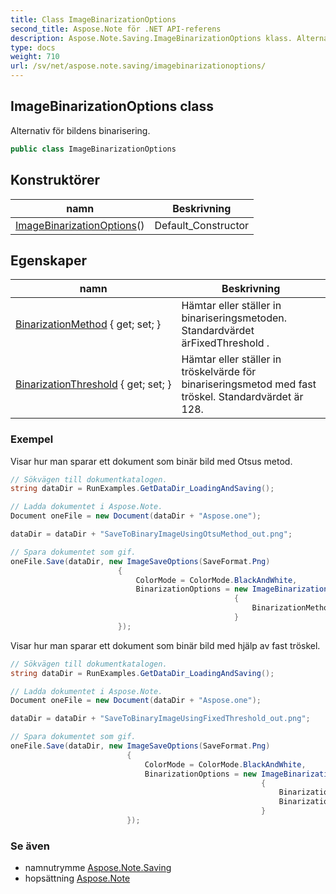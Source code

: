 ```yaml
---
title: Class ImageBinarizationOptions
second_title: Aspose.Note för .NET API-referens
description: Aspose.Note.Saving.ImageBinarizationOptions klass. Alternativ för bildens binarisering.
type: docs
weight: 710
url: /sv/net/aspose.note.saving/imagebinarizationoptions/
---
```

## ImageBinarizationOptions class

Alternativ för bildens binarisering.

```csharp
public class ImageBinarizationOptions
```

## Konstruktörer

| namn | Beskrivning |
| --- | --- |
| [ImageBinarizationOptions](imagebinarizationoptions/)() | Default_Constructor |

## Egenskaper

| namn | Beskrivning |
| --- | --- |
| [BinarizationMethod](../../aspose.note.saving/imagebinarizationoptions/binarizationmethod/) { get; set; } | Hämtar eller ställer in binariseringsmetoden. Standardvärdet ärFixedThreshold . |
| [BinarizationThreshold](../../aspose.note.saving/imagebinarizationoptions/binarizationthreshold/) { get; set; } | Hämtar eller ställer in tröskelvärde för binariseringsmetod med fast tröskel. Standardvärdet är 128. |

### Exempel

Visar hur man sparar ett dokument som binär bild med Otsus metod.

```csharp
// Sökvägen till dokumentkatalogen.
string dataDir = RunExamples.GetDataDir_LoadingAndSaving();

// Ladda dokumentet i Aspose.Note.
Document oneFile = new Document(dataDir + "Aspose.one");

dataDir = dataDir + "SaveToBinaryImageUsingOtsuMethod_out.png";

// Spara dokumentet som gif.
oneFile.Save(dataDir, new ImageSaveOptions(SaveFormat.Png)
                        {
                            ColorMode = ColorMode.BlackAndWhite,
                            BinarizationOptions = new ImageBinarizationOptions()
                                                  {
                                                      BinarizationMethod = BinarizationMethod.Otsu,
                                                  }
                        });
```

Visar hur man sparar ett dokument som binär bild med hjälp av fast tröskel.

```csharp
// Sökvägen till dokumentkatalogen.
string dataDir = RunExamples.GetDataDir_LoadingAndSaving();

// Ladda dokumentet i Aspose.Note.
Document oneFile = new Document(dataDir + "Aspose.one");

dataDir = dataDir + "SaveToBinaryImageUsingFixedThreshold_out.png";

// Spara dokumentet som gif.
oneFile.Save(dataDir, new ImageSaveOptions(SaveFormat.Png)
                          {
                              ColorMode = ColorMode.BlackAndWhite,
                              BinarizationOptions = new ImageBinarizationOptions()
                                                        {
                                                            BinarizationMethod = BinarizationMethod.FixedThreshold,
                                                            BinarizationThreshold = 123
                                                        }
                          });
```

### Se även

* namnutrymme [Aspose.Note.Saving](../../aspose.note.saving/)
* hopsättning [Aspose.Note](../../)


